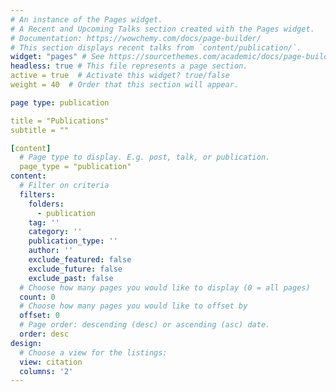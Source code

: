 ```yaml
---
# An instance of the Pages widget.
# A Recent and Upcoming Talks section created with the Pages widget.
# Documentation: https://wowchemy.com/docs/page-builder/
# This section displays recent talks from `content/publication/`.
widget: "pages" # See https://sourcethemes.com/academic/docs/page-builder/
headless: true # This file represents a page section.
active = true  # Activate this widget? true/false
weight = 40  # Order that this section will appear.

page type: publication

title = "Publications"
subtitle = ""

[content]
  # Page type to display. E.g. post, talk, or publication.
  page_type = "publication"
content:
  # Filter on criteria
  filters:
    folders:
      - publication
    tag: ''
    category: ''
    publication_type: ''
    author: ''
    exclude_featured: false
    exclude_future: false
    exclude_past: false
  # Choose how many pages you would like to display (0 = all pages)
  count: 0
  # Choose how many pages you would like to offset by
  offset: 0
  # Page order: descending (desc) or ascending (asc) date.
  order: desc
design:
  # Choose a view for the listings:
  view: citation
  columns: '2'
---
```

